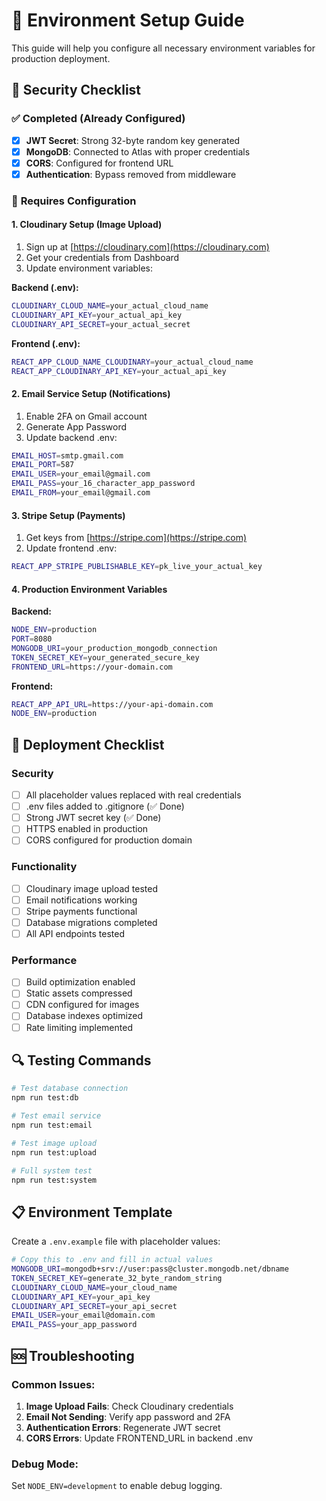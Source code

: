 # 🔧 Environment Setup Guide

This guide will help you configure all necessary environment variables for production deployment.

## 🔐 Security Checklist

### ✅ **Completed (Already Configured)**
- [x] **JWT Secret**: Strong 32-byte random key generated
- [x] **MongoDB**: Connected to Atlas with proper credentials
- [x] **CORS**: Configured for frontend URL
- [x] **Authentication**: Bypass removed from middleware

### 🔧 **Requires Configuration**

#### **1. Cloudinary Setup (Image Upload)**
1. Sign up at [https://cloudinary.com](https://cloudinary.com)
2. Get your credentials from Dashboard
3. Update environment variables:

**Backend (.env):**
```bash
CLOUDINARY_CLOUD_NAME=your_actual_cloud_name
CLOUDINARY_API_KEY=your_actual_api_key
CLOUDINARY_API_SECRET=your_actual_secret
```

**Frontend (.env):**
```bash
REACT_APP_CLOUD_NAME_CLOUDINARY=your_actual_cloud_name
REACT_APP_CLOUDINARY_API_KEY=your_actual_api_key
```

#### **2. Email Service Setup (Notifications)**
1. Enable 2FA on Gmail account
2. Generate App Password
3. Update backend .env:

```bash
EMAIL_HOST=smtp.gmail.com
EMAIL_PORT=587
EMAIL_USER=your_email@gmail.com
EMAIL_PASS=your_16_character_app_password
EMAIL_FROM=your_email@gmail.com
```

#### **3. Stripe Setup (Payments)**
1. Get keys from [https://stripe.com](https://stripe.com)
2. Update frontend .env:

```bash
REACT_APP_STRIPE_PUBLISHABLE_KEY=pk_live_your_actual_key
```

#### **4. Production Environment Variables**

**Backend:**
```bash
NODE_ENV=production
PORT=8080
MONGODB_URI=your_production_mongodb_connection
TOKEN_SECRET_KEY=your_generated_secure_key
FRONTEND_URL=https://your-domain.com
```

**Frontend:**
```bash
REACT_APP_API_URL=https://your-api-domain.com
NODE_ENV=production
```

## 🚀 Deployment Checklist

### **Security**
- [ ] All placeholder values replaced with real credentials
- [ ] .env files added to .gitignore (✅ Done)
- [ ] Strong JWT secret key (✅ Done)
- [ ] HTTPS enabled in production
- [ ] CORS configured for production domain

### **Functionality**
- [ ] Cloudinary image upload tested
- [ ] Email notifications working
- [ ] Stripe payments functional
- [ ] Database migrations completed
- [ ] All API endpoints tested

### **Performance**
- [ ] Build optimization enabled
- [ ] Static assets compressed
- [ ] CDN configured for images
- [ ] Database indexes optimized
- [ ] Rate limiting implemented

## 🔍 Testing Commands

```bash
# Test database connection
npm run test:db

# Test email service  
npm run test:email

# Test image upload
npm run test:upload

# Full system test
npm run test:system
```

## 📋 Environment Template

Create a `.env.example` file with placeholder values:

```bash
# Copy this to .env and fill in actual values
MONGODB_URI=mongodb+srv://user:pass@cluster.mongodb.net/dbname
TOKEN_SECRET_KEY=generate_32_byte_random_string
CLOUDINARY_CLOUD_NAME=your_cloud_name
CLOUDINARY_API_KEY=your_api_key
CLOUDINARY_API_SECRET=your_api_secret
EMAIL_USER=your_email@domain.com
EMAIL_PASS=your_app_password
```

## 🆘 Troubleshooting

### **Common Issues:**
1. **Image Upload Fails**: Check Cloudinary credentials
2. **Email Not Sending**: Verify app password and 2FA
3. **Authentication Errors**: Regenerate JWT secret
4. **CORS Errors**: Update FRONTEND_URL in backend .env

### **Debug Mode:**
Set `NODE_ENV=development` to enable debug logging.
